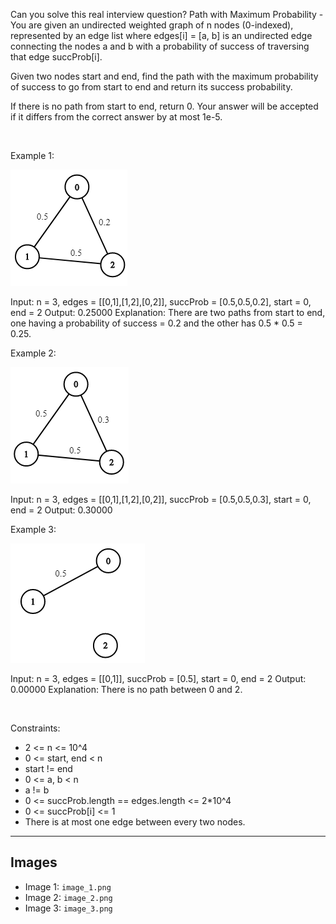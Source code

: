 Can you solve this real interview question? Path with Maximum Probability - You are given an undirected weighted graph of n nodes (0-indexed), represented by an edge list where edges[i] = [a, b] is an undirected edge connecting the nodes a and b with a probability of success of traversing that edge succProb[i].

Given two nodes start and end, find the path with the maximum probability of success to go from start to end and return its success probability.

If there is no path from start to end, return 0. Your answer will be accepted if it differs from the correct answer by at most 1e-5.

 

Example 1:

![Example 1](./image_1.png)


Input: n = 3, edges = [[0,1],[1,2],[0,2]], succProb = [0.5,0.5,0.2], start = 0, end = 2
Output: 0.25000
Explanation: There are two paths from start to end, one having a probability of success = 0.2 and the other has 0.5 * 0.5 = 0.25.


Example 2:

![Example 2](./image_2.png)


Input: n = 3, edges = [[0,1],[1,2],[0,2]], succProb = [0.5,0.5,0.3], start = 0, end = 2
Output: 0.30000


Example 3:

![Example 3](./image_3.png)


Input: n = 3, edges = [[0,1]], succProb = [0.5], start = 0, end = 2
Output: 0.00000
Explanation: There is no path between 0 and 2.


 

Constraints:

 * 2 <= n <= 10^4
 * 0 <= start, end < n
 * start != end
 * 0 <= a, b < n
 * a != b
 * 0 <= succProb.length == edges.length <= 2*10^4
 * 0 <= succProb[i] <= 1
 * There is at most one edge between every two nodes.

---

## Images

- Image 1: `image_1.png`
- Image 2: `image_2.png`
- Image 3: `image_3.png`
